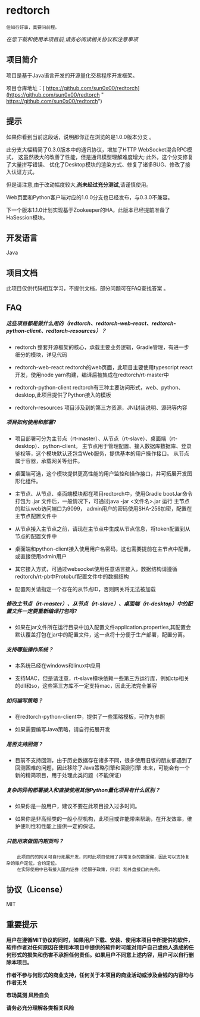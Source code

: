 # redtorch

`但知行好事，莫要问前程。`

*在您下载和使用本项目前,请务必阅读相关协议和注意事项*




## 项目简介

项目是基于Java语言开发的开源量化交易程序开发框架。

项目仓库地址：[ https://github.com/sun0x00/redtorch](https://github.com/sun0x00/redtorch " https://github.com/sun0x00/redtorch")

## 提示
如果你看到当前这段话，说明那你正在浏览的是1.0.0版本分支 。

此分支大幅精简了0.3.0版本中的通讯协议，增加了HTTP WebSocket混合RPC模式，
这虽然极大的改善了性能，但是通讯模型理解难度增大; 此外，这个分支修复了大量拼写错误、
优化了Desktop模块的渲染方式、修复了诸多BUG、修改了接入认证方式。

但是请注意,由于改动幅度较大,**尚未经过充分测试**,请谨慎使用。

Web页面和Python客户端对应的1.0.0分支也已经发布，与0.3.0不兼容。

下一个版本1.1.0计划实现基于Zookeeper的HA，此版本已经提前准备了HaSession模块。


## 开发语言
Java

## 项目文档
此项目仅供代码相互学习，不提供文档，部分问题可在FAQ查找答案 。

## FAQ

##### 这些项目都是做什么用的（redtorch、redtorch-web-react、redtorch-python-client、redtorch-resources）？

+ redtorch 整套开源框架的核心，承载主要业务逻辑，Gradle管理，有进一步细分的模块，详见代码


+ redtorch-web-react redtorch的web页面，此项目主要使用typescript react开发，使用node yarn构建，编译后被集成在redtorch/rt-master中


+ redtorch-python-client redtorch有三种主要访问形式，web、python、desktop,此项目提供了Python接入的模板


+ redtorch-resources 项目涉及到的第三方资源，JNI封装说明、源码等内容


##### 项目如何使用和部署?


+ 项目部署可分为主节点（rt-master）、从节点（rt-slave）、桌面端（rt-desktop）、python-client。
    主节点用于管理配置、接入数据库数据库、登录鉴权等，这个模块默认还包含Web服务，提供基本的用户操作接口。
    从节点属于容器，承载网关等组件。
  
+ 桌面端可选，这个模块提供更高性能的用户监控和操作接口，并可拓展开发图形化组件。 
  
+ 主节点、从节点、桌面端模块都在项目redtorch中，使用Gradle bootJar命令打包为 .jar 文件后，一般情况下，可通过java -jar <文件名>.jar 运行
    主节点的默认web访问端口为9099， admin用户的密码使用SHA-256加密，配置在主节点配置文件中
  
+ 从节点接入主节点之前，请现在主节点中生成从节点信息，将token配置到从节点的配置文件中 
  
+ 桌面端和python-client接入使用用户名密码，这也需要提前在主节点中配置，或直接使用admin用户 
  
+ 其它接入方式，可通过websocket使用任意语言接入，数据结构请遵循redtorch/rt-pb中Protobuf配置文件中的数据结构
  
+ 配置网关请指定一个存在的从节点ID，否则网关将无法被加载


##### 修改主节点（rt-master）、从节点（rt-slave）、桌面端（rt-desktop）中的配置文件一定要重新编译打包吗?


+ 如果在jar文件所在运行目录中加入配置文件application.properties,其配置会默认覆盖打包在jar中的配置文件，这一点将十分便于生产部署，配置分离。


##### 支持哪些操作系统？

+ 本系统已经在windows和linux中应用
  
+ 支持MAC，但是请注意，rt-slave模块依赖一些第三方运行库，例如ctp相关的dll和so，这些第三方库不一定支持mac，因此无法完全兼容


##### 如何编写策略？


+ 在redtorch-python-client中，提供了一些策略模板，可作为参照
    
+ 如果需要编写Java策略，请自行拓展开发


##### 是否支持回测？


+ 目前不支持回测，由于历史数据存在诸多不同，很多使用旧版的朋友都遇到了回测困难的问题，因此移除了Java策略引擎和回测引擎
    未来，可能会有一个新的精简项目，用于处理此类问题（不能保证）


##### 复杂的异构部署接入和直接使用其他Python量化项目有什么区别？

+ 如果你是一般用户，建议不要在此项目投入过多时间。 
  
+ 如果你是非高频类的一般小型机构，此项目或许能带来帮助，在开发效率，维护便利性和性能上提供一定的保证。


##### 只能用来做国内期货吗？
```
    此项目的的网关可自行拓展开发，同时此项目使用了非常复杂的数据键，因此可以支持复杂的账户定位，合约定位。
    在实际使用中已有接入国内证券（受限于政策，只读）和外盘接口的先例。
```


## 协议（License）
MIT

## 重要提示

**用户在遵循MIT协议的同时，如果用户下载、安装、使用本项目中所提供的软件，软件作者对任何原因在使用本项目中提供的软件时可能对用户自己或他人造成的任何形式的损失和伤害不承担任何责任。如果用户不同意上述内容，用户可以自行删除本项目。**

**作者不参与何形式的商业支持，任何关于本项目的商业活动或涉及金钱的内容均与作者无关**

**市场莫测 风险自负**

**请务必充分理解各类相关风险**